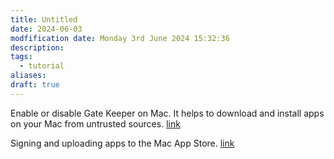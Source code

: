```yaml
---
title: Untitled
date: 2024-06-03
modfification date: Monday 3rd June 2024 15:32:36
description: 
tags:
  - tutorial
aliases: 
draft: true
---
```

Enable or disable Gate Keeper on Mac. It helps to download and install apps on your Mac from untrusted sources. [link](https://lessons.livecode.com/a/876834-signing-and-uploading-apps-to-the-mac-app-store)

Signing and uploading apps to the Mac App Store. [link](https://lessons.livecode.com/a/876834-signing-and-uploading-apps-to-the-mac-app-store)

